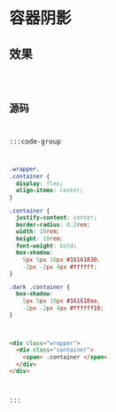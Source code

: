 <script setup>
import Code from '../code/容器阴影.vue'
</script>

# 容器阴影

## 效果

<Code />

## 源码

:::code-group
```css [style]
.wrapper,
.container {
  display: flex;
  align-items: center;
}

.container {
  justify-content: center;
  border-radius: 0.2rem;
  width: 10rem;
  height: 10rem;
  font-weight: bold;
  box-shadow:
    5px 5px 10px #16161830,
    -2px -2px 4px #ffffff;
}

.dark .container {
  box-shadow:
    5px 5px 10px #161618aa,
    -2px -2px 4px #ffffff10;
}
```

```html [template]
<div class="wrapper">
  <div class="container">
    <span> .container </span>
  </div>
</div>
```
:::
